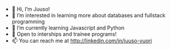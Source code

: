 - 👋 Hi, I’m Juuso!
- 👀 I’m interested in learning more about databases and fullstack programming
- 🌱 I’m currently learning Javascript and Python
- 💼 Open to interships and trainee programs!
- 📫 You can reach me at http://linkedin.com/in/juuso-vuori
<!---
Joosov/Joosov is a ✨ special ✨ repository because its `README.md` (this file) appears on your GitHub profile.
You can click the Preview link to take a look at your changes.
--->
